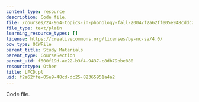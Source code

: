 ```yaml
---
content_type: resource
description: Code file.
file: /courses/24-964-topics-in-phonology-fall-2004/f2a62ffe05e948cddc2582365951a4a2_LFCD.pl
file_type: text/plain
learning_resource_types: []
license: https://creativecommons.org/licenses/by-nc-sa/4.0/
ocw_type: OCWFile
parent_title: Study Materials
parent_type: CourseSection
parent_uid: f600f19d-ae22-b3f4-9437-c8db79bbe880
resourcetype: Other
title: LFCD.pl
uid: f2a62ffe-05e9-48cd-dc25-82365951a4a2
---
```

Code file.